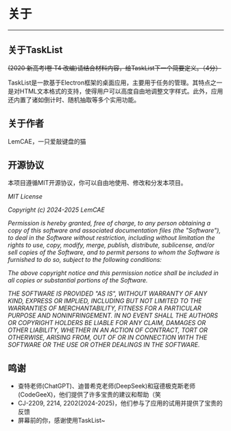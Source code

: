 # 关于

---

## 关于TaskList
~~(2020·新高考I卷·T4·改编)请结合材料内容，给TaskList下一个简要定义。（4分）~~

TaskList是一款基于Electron框架的桌面应用，主要用于任务的管理。其特点之一是对HTML文本格式的支持，使得用户可以高度自由地调整文字样式。此外，应用还内置了诸如倒计时、随机抽取等多个实用功能。

## 关于作者
<a class="externalLink" onclick="openExtarnalUrl('https://github.com/LemCAE')">LemCAE</a>，一只爱敲键盘的猫

## 开源协议
本项目遵循MIT开源协议，你可以自由地使用、修改和分发本项目。

*MIT License*

*Copyright (c) 2024-2025 LemCAE*

*Permission is hereby granted, free of charge, to any person obtaining a copy of this software and associated documentation files (the "Software"), to deal in the Software without restriction, including without limitation the rights to use, copy, modify, merge, publish, distribute, sublicense, and/or sell copies of the Software, and to permit persons to whom the Software is furnished to do so, subject to the following conditions:*

*The above copyright notice and this permission notice shall be included in all copies or substantial portions of the Software.*

*THE SOFTWARE IS PROVIDED "AS IS", WITHOUT WARRANTY OF ANY KIND, EXPRESS OR IMPLIED, INCLUDING BUT NOT LIMITED TO THE WARRANTIES OF MERCHANTABILITY, FITNESS FOR A PARTICULAR PURPOSE AND NONINFRINGEMENT. IN NO EVENT SHALL THE AUTHORS OR COPYRIGHT HOLDERS BE LIABLE FOR ANY CLAIM, DAMAGES OR OTHER LIABILITY, WHETHER IN AN ACTION OF CONTRACT, TORT OR OTHERWISE, ARISING FROM, OUT OF OR IN CONNECTION WITH THE SOFTWARE OR THE USE OR OTHER DEALINGS IN THE SOFTWARE.*

## 鸣谢
* 查特老师(<a class="externalLink" onclick="openExtarnalUrl('https://chatgpt.com/')">ChatGPT</a>)、迪普希克老师(<a class="externalLink" onclick="openExtarnalUrl('https://www.deepseek.com/')">DeepSeek</a>)和寇德极克斯老师(<a class="externalLink" onclick="openExtarnalUrl('https://codegeex.cn/')">CodeGeeX</a>)，他们提供了许多宝贵的建议和帮助（笑
* CJ-2209, 2214, 2202(2024-2025)，他们参与了应用的试用并提供了宝贵的反馈
* 屏幕前的你，感谢使用TaskList~